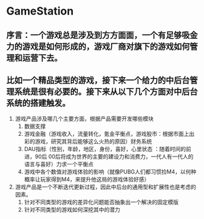 # GameStation
## 序言：一个游戏总是涉及到方方面面，一个有足够吸金力的游戏是如何形成的，游戏厂商对旗下的游戏如何管理和运营下去。
## 比如一个精品类型的游戏，接下来一个给力的中后台管理系统是很有必要的。接下来从以下几个方面对中后台系统的搭建触发。
1. 游戏产品涉及哪几个主要方面，根据产品需要开发哪些模块
   1. 数据支撑
   2. 游戏金融（游戏收入，流量转化，氪金平衡点，游戏股市：根据市面上出彩的游戏，研究其背后能够这么火热的原因）财务系统
   3. DAU指标（性别，年龄，地区，身份，喜好，心里状态 ：随着时间的前进，90后 00后将成为世界的主要的建设力和消费力，一代人有一代人的语言与喜好）力求一个平衡点
   4. 游戏中各个数值对游戏体验的影响（就像PUBG人们都习惯捡M4，以何种概率让玩家得到M4，来提升他这局的游戏体验好感）
2. 游戏产品是一个不断迭代更新过程，因此中后台的通用型和扩展性也是考虑的因素。
   1. 针对不同类型的游戏的差异化问题能否抽象出一个解决的固定模版
   2. 针对不同类型的游戏如何深挖其中的潜力
